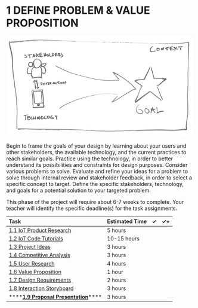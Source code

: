 # 1 DEFINE PROBLEM & VALUE PROPOSITION



![](../../.gitbook/assets/phase-1-process.png)

Begin to frame the goals of your design by learning about your users and other stakeholders, the available technology, and the current practices to reach similar goals. Practice using the technology, in order to better understand its possibilities and constraints for design purposes. Consider various problems to solve. Evaluate and refine your ideas for a problem to solve through internal review and stakeholder feedback, in order to select a specific concept to target. Define the specific stakeholders, technology, and goals for a potential solution to your targeted problem.

This phase of the project will require about 6-7 weeks to complete. Your teacher will identify the specific deadline\(s\) for the task assignments.

| Task | Estimated Time | ✓ | ✓+ |
| :--- | :--- | :--- | :--- |
| [​1.1 IoT Product Research​](1.1-iot-product-research.md) | 5 hours | ​ | ​ |
| [​1.2 IoT Code Tutorials](1.2-iot-code-tutorial.md)​ | 10-15 hours | ​ | ​ |
| [1.3 Project Ideas](1.3-project-ideas.md) | 3 hours |  |  |
| [1.4 Competitive Analysis](1.4-competitive-analysis.md) | 3 hours |  |  |
| [1.5 User Research](1.5-user-research.md) | 4 hours |  |  |
| [1.6 Value Proposition](1.6-value-proposition.md) | 1 hour |  |  |
| [1.7 Design Requirements](1.7-design-requirements.md) | 2 hours |  |  |
| [1.8 Interaction Storyboard](1.7-design-requirements.md) | 3 hours |  |  |
| \*\*\*\*[**1.9 Proposal Presentation**](1.9-proposal-presentation.md)\*\*\*\* | 3 hours |  |  |

